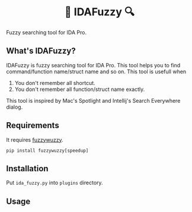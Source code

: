<h1 align="center">🔎 IDAFuzzy 🔍</h1>
<p>Fuzzy searching tool for IDA Pro.</p>

## What's IDAFuzzy?
IDAFuzzy is fuzzy searching tool for IDA Pro.
This tool helps you to find command/function name/struct name and so on.
This tool is usefull when
1. You don't remember all shortcut.
2. You don't remember all function/struct name exactly.

This tool is inspired by Mac's Spotlight and Intellij's Search Everywhere dialog.

## Requirements
It requires <a href="https://github.com/seatgeek/fuzzywuzzy">fuzzywuzzy</a>. 
```
pip install fuzzywuzzy[speedup]
```

## Installation
Put ```ida_fuzzy.py``` into ```plugins``` directory.

## Usage
